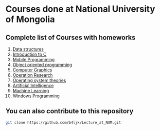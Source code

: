 # Courses done at National University of Mongolia

## Complete list of Courses with homeworks

1. [Data structures](https://github.com/b4ljk/Lecture_at_NUM/tree/main/dataStructure)
2. [Introduction to C](https://github.com/b4ljk/Lecture_at_NUM/tree/main/Introduction%20to%20C)
3. [Mobile Programming](https://github.com/b4ljk/AndroidStudioProjects)
4. [Object oriented programming](https://github.com/b4ljk/Lecture_at_NUM/tree/main/oop)
5. [Computer Graphics](https://github.com/b4ljk/Lecture_at_NUM/tree/main/Computer_Graphics)
6. [Operation Research](https://github.com/b4ljk/Lecture_at_NUM/tree/main/operation_research)
7. [Operating system theories](https://github.com/b4ljk/Lecture_at_NUM/tree/main/osprogramming)
8. [Artificial Intelligence](https://github.com/b4ljk/Lecture_at_NUM/tree/main/Artificial_Intelligence)
9. [Machine Learning](https://github.com/b4ljk/Lecture_at_NUM/tree/main/machinelearning)
10. [Windows Programming](https://github.com/b4ljk/Lecture_at_NUM/tree/main/Windows_programming)

## You can also contribute to this repository

```bash
git clone https://github.com/b4ljk/Lecture_at_NUM.git
```
